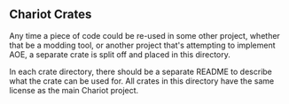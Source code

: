 Chariot Crates
--------------

Any time a piece of code could be re-used in some other project, whether that
be a modding tool, or another project that's attempting to implement AOE,
a separate crate is split off and placed in this directory.

In each crate directory, there should be a separate README to describe what
the crate can be used for. All crates in this directory have the same license
as the main Chariot project.
